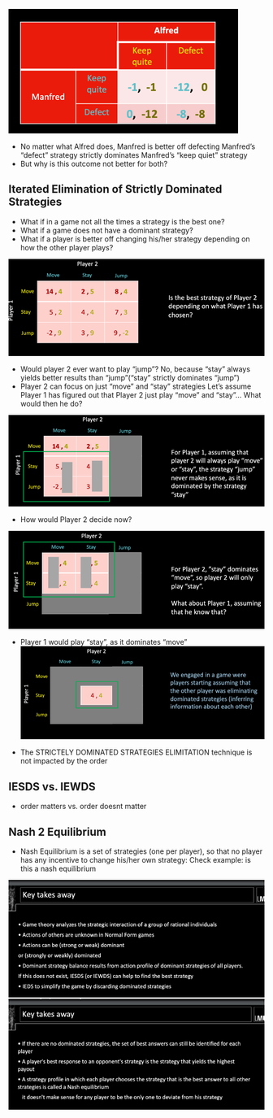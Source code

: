 ![img_56.png](img_56.png)

- No matter what Alfred does, Manfred is better off defecting Manfred’s “defect” strategy  strictly dominates Manfred’s  “keep quiet” strategy
- But why is this outcome not better for both?

## Iterated Elimination of Strictly Dominated Strategies
- What if in a game not all the times a strategy is the best one?
- What if a game does not have a dominant strategy?
- What if a player is better off changing his/her strategy depending
on how the other player plays?

![img_57.png](img_57.png)
- Would player 2 ever want to play “jump”? No, because “stay” always yields better results than “jump”(“stay” strictly dominates “jump”)
- Player 2 can focus on just “move” and “stay” strategies Let’s assume Player 1 has figured out that Player 2 just play “move” and “stay”… What  would then he do?

![img_58.png](img_58.png)
- How would Player 2 decide now?

![img_59.png](img_59.png)

- Player 1 would play “stay”, as it dominates “move”
![img_60.png](img_60.png)


- The STRICTELY DOMINATED STRATEGIES ELIMITATION technique is not impacted by the order

## IESDS vs. IEWDS 
- order matters vs. order doesnt matter


## Nash 2 Equilibrium
- Nash Equilibrium is a set of strategies (one per player), so that no player has any incentive to change his/her own strategy:
Check example: is this a nash equilibrium

![img_61.png](img_61.png)
![img_62.png](img_62.png)




